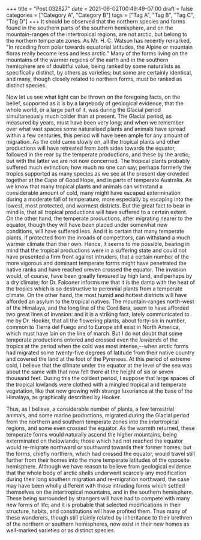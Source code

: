 +++
title = "Post 032827"
date = 2021-06-02T00:49:49-07:00
draft = false
categories = ["Category A", "Category B"]
tags = ["Tag A", "Tag B", "Tag C", "Tag D"]
+++
It should be observed that the northern species and forms found in the southern parts of the southern hemisphere, and on the mountain-ranges of the intertropical regions, are not arctic, but belong to the northern temperate zones. As Mr. H. C. Watson has recently remarked, "In receding from polar towards equatorial latitudes, the Alpine or mountain floras really become less and less arctic." Many of the forms living on the mountains of the warmer regions of the earth and in the southern hemisphere are of doubtful value, being ranked by some naturalists as specifically distinct, by others as varieties; but some are certainly identical, and many, though closely related to northern forms, must be ranked as distinct species.

Now let us see what light can be thrown on the foregoing facts, on the belief, supported as it is by a largebody of geological evidence, that the whole world, or a large part of it, was during the Glacial period simultaneously much colder than at present. The Glacial period, as measured by years, must have been very long; and when we remember over what vast spaces some naturalised plants and animals have spread within a few centuries, this period will have been ample for any amount of migration. As the cold came slowly on, all the tropical plants and other productions will have retreated from both sides towards the equator, followed in the rear by the temperate productions, and these by the arctic; but with the latter we are not now concerned. The tropical plants probably suffered much extinction; how much no one can say; perhaps formerly the tropics supported as many species as we see at the present day crowded together at the Cape of Good Hope, and in parts of temperate Australia. As we know that many tropical plants and animals can withstand a considerable amount of cold, many might have escaped extermination during a moderate fall of temperature, more especially by escaping into the lowest, most protected, and warmest districts. But the great fact to bear in mind is, that all tropical productions will have suffered to a certain extent. On the other hand, the temperate productions, after migrating nearer to the equator, though they will have been placed under somewhat new conditions, will have suffered less. And it is certain that many temperate plants, if protected from the inroads of competitors, can withstand a much warmer climate than their own. Hence, it seems to me possible, bearing in mind that the tropical productions were in a suffering state and could not have presented a firm front against intruders, that a certain number of the more vigorous and dominant temperate forms might have penetrated the native ranks and have reached oreven crossed the equator. The invasion would, of course, have been greatly favoured by high land, and perhaps by a dry climate; for Dr. Falconer informs me that it is the damp with the heat of the tropics which is so destructive to perennial plants from a temperate climate. On the other hand, the most humid and hottest districts will have afforded an asylum to the tropical natives. The mountain-ranges north-west of the Himalaya, and the long line of the Cordillera, seem to have afforded two great lines of invasion: and it is a striking fact, lately communicated to me by Dr. Hooker, that all the flowering plants, about forty-six in number, common to Tierra del Fuego and to Europe still exist in North America, which must have lain on the line of march. But I do not doubt that some temperate productions entered and crossed even the _lowlands_ of the tropics at the period when the cold was most intense,--when arctic forms had migrated some twenty-five degrees of latitude from their native country and covered the land at the foot of the Pyrenees. At this period of extreme cold, I believe that the climate under the equator at the level of the sea was about the same with that now felt there at the height of six or seven thousand feet. During this the coldest period, I suppose that large spaces of the tropical lowlands were clothed with a mingled tropical and temperate vegetation, like that now growing with strange luxuriance at the base of the Himalaya, as graphically described by Hooker.

Thus, as I believe, a considerable number of plants, a few terrestrial animals, and some marine productions, migrated during the Glacial period from the northern and southern temperate zones into the intertropical regions, and some even crossed the equator. As the warmth returned, these temperate forms would naturally ascend the higher mountains, being exterminated on thelowlands; those which had not reached the equator would re-migrate northward or southward towards their former homes; but the forms, chiefly northern, which had crossed the equator, would travel still further from their homes into the more temperate latitudes of the opposite hemisphere. Although we have reason to believe from geological evidence that the whole body of arctic shells underwent scarcely any modification during their long southern migration and re-migration northward, the case may have been wholly different with those intruding forms which settled themselves on the intertropical mountains, and in the southern hemisphere. These being surrounded by strangers will have had to compete with many new forms of life; and it is probable that selected modifications in their structure, habits, and constitutions will have profited them. Thus many of these wanderers, though still plainly related by inheritance to their brethren of the northern or southern hemispheres, now exist in their new homes as well-marked varieties or as distinct species.
